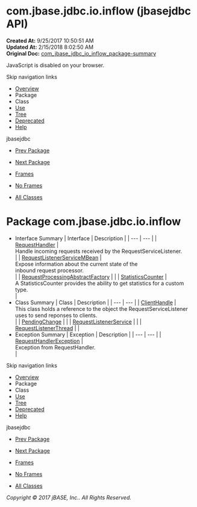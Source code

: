 # com.jbase.jdbc.io.inflow (jbasejdbc   API)

**Created At:** 9/25/2017 10:50:51 AM  
**Updated At:** 2/15/2018 8:02:50 AM  
**Original Doc:** [com_jbase_jdbc_io_inflow_package-summary](https://docs.jbase.com/39238-inflow/com_jbase_jdbc_io_inflow_package-summary)  

<!--<br>    try {<br>        if (location.href.indexOf('is-external=true') == -1) {<br>            parent.document.title="com.jbase.jdbc.io.inflow (jbasejdbc   API)";<br>        }<br>    }<br>    catch(err) {<br>    }<br>//-->
JavaScript is disabled on your browser.

Skip navigation links

- [Overview](../../../../../overview-summary.html)
- Package
- Class
- [Use](/39238-inflow/com_jbase_jdbc_io_inflow_package-use)
- [Tree](/39238-inflow/com_jbase_jdbc_io_inflow_package-tree)
- [Deprecated](../../../../../deprecated-list.html)
- [Help](../../../../../help-doc.html)


jbasejdbc <br>

- [Prev Package](/39236-exception/com_jbase_jdbc_io_exception_package-summary)
- [Next Package](/39240-protocol/com_jbase_jdbc_protocol_package-summary)


- [Frames](../../../../../index.html?com/jbase/jdbc/io/inflow//39238-inflow/com_jbase_jdbc_io_inflow_package-summary)
- [No Frames](/39238-inflow/com_jbase_jdbc_io_inflow_package-summary)


- [All Classes](../../../../../allclasses-noframe.html)


<!--<br>  allClassesLink = document.getElementById("allclasses\_navbar\_top");<br>  if(window==top) {<br>    allClassesLink.style.display = "block";<br>  }<br>  else {<br>    allClassesLink.style.display = "none";<br>  }<br>  //-->

# Package com.jbase.jdbc.io.inflow

- Interface Summary | Interface | Description |
| --- | --- |
| [RequestHandler](/39238-inflow/com_jbase_jdbc_io_inflow_RequestHandler "interface in com.jbase.jdbc.io.inflow") | <br>Handle incoming requests received by the RequestServiceListener.<br> |
| [RequestListenerServiceMBean](/39238-inflow/com_jbase_jdbc_io_inflow_RequestListenerServiceMBean "interface in com.jbase.jdbc.io.inflow") | <br>Expose information about the current state of the<br> inbound request processor.<br> |
| [RequestProcessingAbstractFactory](/39238-inflow/com_jbase_jdbc_io_inflow_requestprocessingabstractfactory "interface in com.jbase.jdbc.io.inflow") |   |
| [StatisticsCounter](/39238-inflow/com_jbase_jdbc_io_inflow_statisticscounter "interface in com.jbase.jdbc.io.inflow") | <br>A StatisticsCounter provides the ability to get statistics for a custom type.<br> |
- Class Summary | Class | Description |
| --- | --- |
| [ClientHandle](/39238-inflow/com_jbase_jdbc_io_inflow_ClientHandle "class in com.jbase.jdbc.io.inflow") | <br>This class holds a reference to the object the RequestServiceListener<br> uses to send reponses to clients.<br> |
| [PendingChange](/39238-inflow/com_jbase_jdbc_io_inflow_PendingChange "class in com.jbase.jdbc.io.inflow") |   |
| [RequestListenerService](/39238-inflow/com_jbase_jdbc_io_inflow_RequestListenerService "class in com.jbase.jdbc.io.inflow") |   |
| [RequestListenerThread](/39238-inflow/com_jbase_jdbc_io_inflow_requestlistenerthread "class in com.jbase.jdbc.io.inflow") |   |
- Exception Summary | Exception | Description |
| --- | --- |
| [RequestHandlerException](/39238-inflow/com_jbase_jdbc_io_inflow_RequestHandlerException "class in com.jbase.jdbc.io.inflow") | <br>Exception from RequestHandler.<br> |

Skip navigation links

- [Overview](../../../../../overview-summary.html)
- Package
- Class
- [Use](/39238-inflow/com_jbase_jdbc_io_inflow_package-use)
- [Tree](/39238-inflow/com_jbase_jdbc_io_inflow_package-tree)
- [Deprecated](../../../../../deprecated-list.html)
- [Help](../../../../../help-doc.html)


jbasejdbc <br>

- [Prev Package](/39236-exception/com_jbase_jdbc_io_exception_package-summary)
- [Next Package](/39240-protocol/com_jbase_jdbc_protocol_package-summary)


- [Frames](../../../../../index.html?com/jbase/jdbc/io/inflow//39238-inflow/com_jbase_jdbc_io_inflow_package-summary)
- [No Frames](/39238-inflow/com_jbase_jdbc_io_inflow_package-summary)


- [All Classes](../../../../../allclasses-noframe.html)


<!--<br>  allClassesLink = document.getElementById("allclasses\_navbar\_bottom");<br>  if(window==top) {<br>    allClassesLink.style.display = "block";<br>  }<br>  else {<br>    allClassesLink.style.display = "none";<br>  }<br>  //-->

*Copyright © 2017 jBASE, Inc.. All Rights Reserved.*

